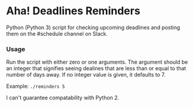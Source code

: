 # Aha! Deadlines Reminders

Python (Python 3) script for checking upcoming deadlines and posting them on the #schedule channel on Slack.

### Usage

Run the script with either zero or one arguments. The argument should be an integer that signifies seeing dealines that are less than or equal to that number of days away. If no integer value is given, it defaults to 7.

Example: `./reminders 5`

I can't guarantee compatability with Python 2.

